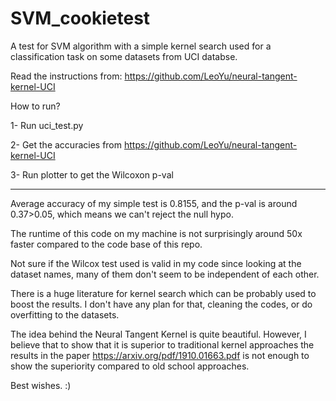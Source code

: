 # SVM_cookietest

A test for SVM algorithm with a simple kernel search used for a classification task on some datasets from UCI databse.

Read the instructions from: https://github.com/LeoYu/neural-tangent-kernel-UCI


How to run?

1- Run uci_test.py

2- Get the accuracies from https://github.com/LeoYu/neural-tangent-kernel-UCI

3- Run plotter to get the Wilcoxon p-val

----

Average accuracy of my simple test is 0.8155, and the p-val is around 0.37>0.05, which means we can't reject the null hypo.

The runtime of this code on my machine is not surprisingly around 50x faster compared to the code base of this repo.

Not sure if the Wilcox test used is valid in my code since looking at the dataset names, many of them don't seem to be independent of each other.

There is a huge literature for kernel search which can be probably used to boost the results. I don't have any plan for that, cleaning the codes, or do overfitting to the datasets.

The idea behind the Neural Tangent Kernel is quite beautiful. However, I believe that to show that it is superior to traditional kernel approaches the results in the paper https://arxiv.org/pdf/1910.01663.pdf is not enough to show the superiority compared to old school approaches.


Best wishes. :)

